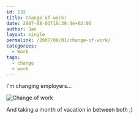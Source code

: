 ```yaml
---
id: 132
title: Change of work!
date: 2007-08-01T16:39:44+02:00
author: Jan
layout: single
permalink: /2007/08/01/change-of-work/
categories:
  - Work
tags:
  - change
  - work
---
```

I'm changing employers...

![Change of work](http://tickers.TickerFactory.com/ezt/d/4;15;7/st/20071001/e/one+month+of+vacationtime/dt/6/k/0473/blk-event.png) 

And taking a month of vacation in between both ;)
